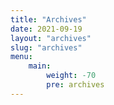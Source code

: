 ```yaml
---
title: "Archives"
date: 2021-09-19
layout: "archives"
slug: "archives"
menu:
    main:
        weight: -70
        pre: archives
---
```


